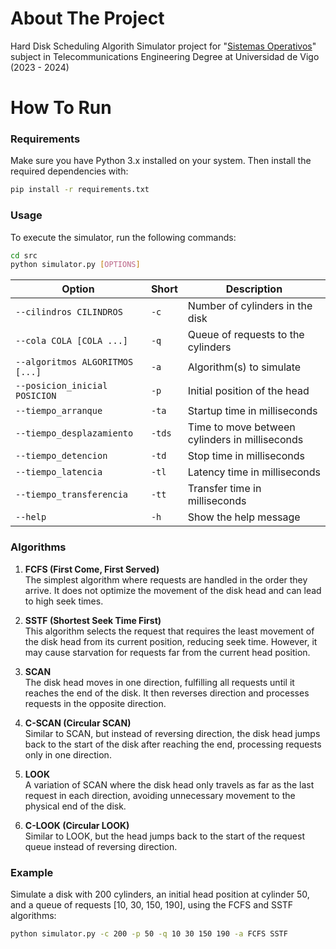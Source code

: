 # About The Project

Hard Disk Scheduling Algorith Simulator project for "[Sistemas Operativos](https://secretaria.uvigo.gal/docnet-nuevo/guia_docent/?centre=305&ensenyament=V05G301V01&assignatura=V05G301V01303)" subject in Telecommunications Engineering Degree at Universidad de Vigo (2023 - 2024)

# How To Run

### Requirements
Make sure you have Python 3.x installed on your system. Then install the required dependencies with:

```bash
pip install -r requirements.txt
```

### Usage
To execute the simulator, run the following commands:

```bash
cd src
python simulator.py [OPTIONS]
```

| Option                         | Short | Description                                         |
|--------------------------------|-------|-----------------------------------------------------|
| `--cilindros CILINDROS`        | `-c`  | Number of cylinders in the disk                    |
| `--cola COLA [COLA ...]`       | `-q`  | Queue of requests to the cylinders                 |
| `--algoritmos ALGORITMOS [...]`| `-a`  | Algorithm(s) to simulate                           |
| `--posicion_inicial POSICION`  | `-p`  | Initial position of the head                       |
| `--tiempo_arranque`            | `-ta` | Startup time in milliseconds                       |
| `--tiempo_desplazamiento`      | `-tds`| Time to move between cylinders in milliseconds     |
| `--tiempo_detencion`           | `-td` | Stop time in milliseconds                          |
| `--tiempo_latencia`            | `-tl` | Latency time in milliseconds                       |
| `--tiempo_transferencia`       | `-tt` | Transfer time in milliseconds                      |
| `--help`                       | `-h`  | Show the help message                    |

### Algorithms
1. **FCFS (First Come, First Served)**  
   The simplest algorithm where requests are handled in the order they arrive. It does not optimize the movement of the disk head and can lead to high seek times.

2. **SSTF (Shortest Seek Time First)**  
   This algorithm selects the request that requires the least movement of the disk head from its current position, reducing seek time. However, it may cause starvation for requests far from the current head position.

3. **SCAN**  
   The disk head moves in one direction, fulfilling all requests until it reaches the end of the disk. It then reverses direction and processes requests in the opposite direction.

4. **C-SCAN (Circular SCAN)**  
   Similar to SCAN, but instead of reversing direction, the disk head jumps back to the start of the disk after reaching the end, processing requests only in one direction.

5. **LOOK**  
   A variation of SCAN where the disk head only travels as far as the last request in each direction, avoiding unnecessary movement to the physical end of the disk.

6. **C-LOOK (Circular LOOK)**  
   Similar to LOOK, but the head jumps back to the start of the request queue instead of reversing direction.

### Example
Simulate a disk with 200 cylinders, an initial head position at cylinder 50, and a queue of requests [10, 30, 150, 190], using the FCFS and SSTF algorithms:

```bash
python simulator.py -c 200 -p 50 -q 10 30 150 190 -a FCFS SSTF
```